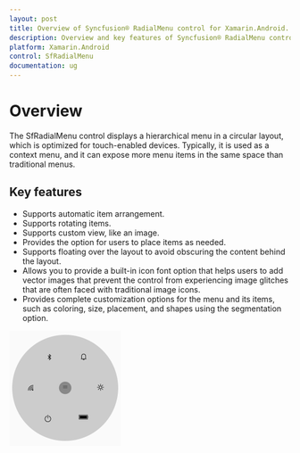 ```yaml
---
layout: post
title: Overview of Syncfusion® RadialMenu control for Xamarin.Android.
description: Overview and key features of Syncfusion® RadialMenu control  to know more about the control in Xamarin.Android.
platform: Xamarin.Android
control: SfRadialMenu
documentation: ug
---
```


# Overview

The SfRadialMenu control displays a hierarchical menu in a circular layout, which is optimized for touch-enabled devices. Typically, it is used as a context menu, and it can expose more menu items in the same space than traditional menus.

## Key features

* Supports automatic item arrangement. 
* Supports rotating items.
* Supports custom view, like an image.
* Provides the option for users to place items as needed.
* Supports floating over the layout to avoid obscuring the content behind the layout.
* Allows you to provide a built-in icon font option that helps users to add vector images that prevent the control from experiencing image glitches that are often faced with traditional image icons.
* Provides complete customization options for the menu and its items, such as coloring, size, placement, and shapes using the segmentation option.

![OverView of SfRadialMenu](images/overview.png)